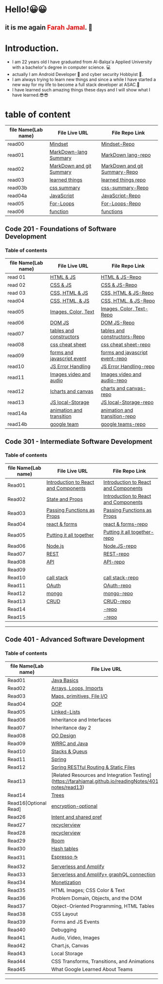 # Hello!😀😀
## it is me again <span style="color:red;">Farah Jamal</span>. 💁
# Introduction.

* I am 22 years old I have graduated from Al-Balqa'a Applied University with a bachelor's degree  in computer science. 💻
* actually I am Android Developer 📱 and cyber security Hobbyist 🔐.
* I am always trying to learn new things and since a while I have started a new way for my life to become a full stack developer at ASAC.🙌
* I have learned such amazing things these days and I will show what I have learned.😎😎


# table of content

| file Name(Lab name) | File Live URL | File Repo Link|
| ------| -----------|--------|
|read00 | [Mindset](http://patatatech.me/Second_Task/)|[Mindset-Repo](https://github.com/FarahJamal/Second_Task/edit/main/README.md)|
|read01  |[MarkDown-lang Summary](http://patatatech.me/reading-notes/)|[MarkDown lang-repo](https://github.com/FarahJamal/reading-notes)|
|read02 |[MarkDown and git  Summary](http://patatatech.me/ThirdTask/)|[MarkDown and git  Summary-Repo](https://github.com/FarahJamal/ThirdTask)|
|read03  |[learned things](http://patatatech.me/readingNotes102/TodayLesson)|[learned things repo](https://github.com/FarahJamal/readingNotes102/blob/main/TodayLesson.md)|
|read03b  |[css summary](http://patatatech.me/readingNotes102/CSS)|[css-summary-Repo](https://github.com/FarahJamal/readingNotes102/blob/main/CSS.md)
|read04a|[JavaScript](http://patatatech.me/readingNotes102/read04a)|[JavaScript-Repo](https://github.com/FarahJamal/readingNotes102)|
|read05|[For-Loops](http://patatatech.me/readingNotes102/read05)|[For-Loops-Repo](https://github.com/FarahJamal/readingNotes102)|
|read06|[function](http://patatatech.me/readingNotes102/read06)|[functions](https://github.com/FarahJamal/readingNotes102/blob/main/read06.md)|


## Code 201 - Foundations of Software Development


### Table of contents

file Name(Lab name) | File Live URL | File Repo Link|
|------| -----------|--------|
|read 01|[HTML & JS](http://patatatech.me/readingNotes201/read01)|[HTML & JS-Repo](https://github.com/FarahJamal/readingNotes201/blob/main/read01.md)|
|read 02|[CSS & JS](http://patatatech.me/readingNotes201/read02)|[CSS & JS-Repo](https://github.com/FarahJamal/readingNotes201/blob/main/read02.md)|
|read 03|[CSS, HTML & JS](http://patatatech.me/readingNotes201/read03)|[CSS, HTML & JS-Repo](https://github.com/FarahJamal/readingNotes201/blob/main/read03.md)|
|read04|[CSS, HTML, & JS](http://patatatech.me/readingNotes201/read04)|[CSS, HTML, & JS-Repo](https://github.com/FarahJamal/readingNotes201/blob/main/read04.md)|
|read05|[Images, Color, Text](http://patatatech.me/readingNotes201/read05)|[Images, Color, Text-Repo](https://github.com/FarahJamal/readingNotes201/blob/main/read05.md)|
|read06|[DOM JS](http://patatatech.me/readingNotes201/read06)|[DOM JS-Repo](https://github.com/FarahJamal/readingNotes201/blob/main/read06.md)|
|read07|[tables and constructors](http://patatatech.me/readingNotes201/read07)|[tables and constructors-Repo](https://github.com/FarahJamal/readingNotes201/blob/main/read07.md)|
|read08|[css cheat sheet](http://patatatech.me/readingNotes201/read08)|[css cheat sheet-repo](https://github.com/FarahJamal/readingNotes201/blob/main/read08.md)|
|read09|[forms and javascript event](http://patatatech.me/readingNotes201/read09)|[forms and javascript event-repo](https://github.com/FarahJamal/readingNotes201/blob/main/read10.md)|
|read10|[JS Error Handling](http://patatatech.me/readingNotes201/read09)|[JS Error Handling-repo](https://github.com/FarahJamal/readingNotes201/blob/main/read10.md)|
|read11|[Images video and audio](http://patatatech.me/readingNotes201/read11)|[Images video and audio-repo](https://github.com/FarahJamal/readingNotes201/blob/main/read11.md)|
|read12|[Icharts and canvas](http://patatatech.me/readingNotes201/read12)|[charts and canvas-repo](https://github.com/FarahJamal/readingNotes201/blob/main/read12.md)|
|read13|[JS local-Storage](http://patatatech.me/readingNotes201/read13)|[JS local-Storage-repo](https://github.com/FarahJamal/readingNotes201/blob/main/read13.md)|
|read14a|[animation and transition](http://patatatech.me/readingNotes201/read14a)|[animation and transition-repo](https://github.com/FarahJamal/readingNotes201/blob/main/read14a.md)|
|read14b|[google team](http://patatatech.me/readingNotes201/read14b)|[google teams-repo](https://github.com/FarahJamal/readingNotes201/blob/main/read14b.md)|

## Code 301 - Intermediate Software Development

### Table of contents

file Name(Lab name) | File Live URL | File Repo Link|
| ------| -----------|--------|
|Read01  | [Introduction to React and Components](https://farahjamal.github.io/readingNotes/read01)|[Introduction to React and Components](https://github.com/FarahJamal/readingNotes/blob/main/read01.md)|
|  Read02  |[State and Props](https://farahjamal.github.io/readingNotes/read02)|[Introduction to React and Components](https://github.com/FarahJamal/readingNotes/blob/main/read02.md)|
|  Read03  |[Passing Functions as Props](https://farahjamal.github.io/readingNotes/read03) |[Passing Functions as Props](https://github.com/FarahJamal/readingNotes/blob/main/read03.md)|
|  Read04  |[react & forms](https://farahjamal.github.io/readingNotes/read04)  |[react & forms-repo](https://github.com/FarahJamal/readingNotes/blob/main/read01.md)|
|  Read05|[Putting it all together](https://farahjamal.github.io/readingNotes/read05)|[Putting it all together-repo](https://github.com/FarahJamal/readingNotes/blob/main/read05.md)|
|  Read06|[Node.js](https://farahjamal.github.io/readingNotes/read06)   |[Node.JS-repo](https://github.com/FarahJamal/readingNotes/blob/main/read07.md)|
|  Read07|[REST](https://farahjamal.github.io/readingNotes/read07)   |[REST-repo](https://github.com/FarahJamal/readingNotes/blob/main/read07.md)|
|  Read08| [API](https://farahjamal.github.io/readingNotes/read08)   |[API-repo](https://github.com/FarahJamal/readingNotes/blob/main/read08.md)|
|  Read09                                    |   ||
|  Read10| [call stack](https://farahjamal.github.io/readingNotes/read10)   |[call stack-repo](https://github.com/FarahJamal/readingNotes/blob/main/read10.md)|
|  Read11 |[OAuth](https://farahjamal.github.io/readingNotes/read11)   |[OAuth-repo](https://github.com/FarahJamal/readingNotes/blob/main/read11.md)|
|  Read12|[mongo](https://farahjamal.github.io/readingNotes/read12)   |[mongo-repo](https://github.com/FarahJamal/readingNotes/blob/main/read12.md)|
|  Read13| [CRUD](https://farahjamal.github.io/readingNotes/read13)|[CRUD-repo](https://github.com/FarahJamal/readingNotes/blob/main/read13.md)|
|  Read14| [](https://farahjamal.github.io/readingNotes/read14)  |[-repo](https://github.com/FarahJamal/readingNotes/blob/main/read14.md)|
|  Read15 |  [](https://farahjamal.github.io/readingNotes/read15) |[-repo](https://github.com/FarahJamal/readingNotes/blob/main/read15.md)|


-----

## Code 401 - Advanced Software Development

### Table of contents

file Name(Lab name) | File Live URL | File Repo Link|
| ------| -----------|--------|
|  Read01  |                     [Java Basics](https://farahjamal.github.io/readingNotes/401-notes/read01)     | [Java Basics-repo](https://github.com/FarahJamal/readingNotes/blob/main/401-notes/read01.md)    |
|  Read02  | [Arrays, Loops, Imports](https://farahjamal.github.io/readingNotes/401-notes/read02)                                |[Arrays, Loops, Imports](https://github.com/FarahJamal/readingNotes/blob/main/401-notes/read02.md)    |
|  Read03  |  [Maps, primitives, File I/O](https://farahjamal.github.io/readingNotes/401-notes/read03) | [ Maps, primitives, File I/O-repo ](https://github.com/FarahJamal/readingNotes/blob/main/401-notes/read03.md)  |
|  Read04  | [OOP](https://farahjamal.github.io/readingNotes/401-notes/read04)       |   [OOP-repo ](https://github.com/FarahJamal/readingNotes/blob/main/401-notes/read04.md)|
|  Read05  |          [Linked-Lists](https://farahjamal.github.io/readingNotes/401-notes/read05)                  |  [Linked-Lists-repo ](https://github.com/FarahJamal/readingNotes/blob/main/401-notes/read05.md)  |
|  Read06  |  Inheritance and Interfaces                   |   |
|  Read07  |  Inheritance day 2|   |
|  Read08  | [OO Design](https://farahjamal.github.io/readingNotes/401-notes/read08)                  |  [OO Design-repo ](https://github.com/FarahJamal/readingNotes/blob/main/401-notes/read08.md)  |
|  Read09  | [WRRC and Java](https://farahjamal.github.io/readingNotes/401-notes/read09)                                     |[WRRC an Java -repo](https://github.com/FarahJamal/readingNotes/blob/main/401-notes/read09.md)   |
|  Read10  |   [Stacks & Queus](https://farahjamal.github.io/readingNotes/401-notes/read10)                                     |[Stacks & Queus -repo](https://github.com/FarahJamal/readingNotes/blob/main/401-notes/read10.md)   |
|  Read11  |    [Spring](https://farahjamal.github.io/readingNotes/401-notes/read11)                                     |[Spring](https://github.com/FarahJamal/readingNotes/blob/main/401-notes/read11.md)  |
|  Read12  |[Spring RESTful Routing & Static Files](https://farahjamal.github.io/readingNotes/401-notes/read12)                                   | [Spring RESTful Routing & Static Files](https://github.com/FarahJamal/readingNotes/blob/main/401-notes/read12.md)  |
|  Read13  |  [Related Resources and Integration Testing] (https://farahjamal.github.io/readingNotes/401-notes/read13)                                          | [Related Resources and Integration Testing] (https://github.com/FarahJamal/readingNotes/blob/main/401-notes/read13.md)  |
|  Read14  | [Trees](https://farahjamal.github.io/readingNotes/401-notes/read14)                                          | [Trees](https://github.com/FarahJamal/readingNotes/blob/main/401-notes/read14.md)  |
|  Read16[Optional Read]  | [encryption-optional](https://farahjamal.github.io/readingNotes/401-notes/read15)                                          | [encryption-optional](https://github.com/FarahJamal/readingNotes/blob/main/401-notes/read15.md)  |
|  Read26  |[Intent and shared pref](https://farahjamal.github.io/readingNotes/401-notes/read27)                                  | [Intent and shared pref -repo](https://github.com/FarahJamal/readingNotes/blob/main/401-notes/read27.md)   |
|  Read27  |[recyclerview ](https://farahjamal.github.io/readingNotes/401-notes/read28)                                  | [recyclerview  -repo](https://github.com/FarahJamal/readingNotes/blob/main/401-notes/read28.md)   |
|  Read28  |[recyclerview ](https://farahjamal.github.io/readingNotes/401-notes/read28)                                  | [recyclerview  -repo](https://github.com/FarahJamal/readingNotes/blob/main/401-notes/read28.md)   |
|  Read29  |[Room ](https://farahjamal.github.io/readingNotes/401-notes/read29)                                  | [Room  -repo](https://github.com/FarahJamal/readingNotes/blob/main/401-notes/read29.md)   |
|  Read30  |[Hash tables ](https://farahjamal.github.io/readingNotes/401-notes/read30)                                  | [Hash tables  -repo](https://github.com/FarahJamal/readingNotes/blob/main/401-notes/read30.md)   |
|  Read31  |[Espresso ☕ ](https://farahjamal.github.io/readingNotes/401-notes/read31)                                  | [Espresso ☕  -repo](https://github.com/FarahJamal/readingNotes/blob/main/401-notes/read31.md)   |
|  Read32  |[Serverless and Amplify ](https://farahjamal.github.io/readingNotes/401-notes/read32)                                  | [[Serverless and Amplify-repo](https://github.com/FarahJamal/readingNotes/blob/main/401-notes/read32.md)   |
|  Read33  |[Serverless and Amplify+ graphQL connection ](https://farahjamal.github.io/readingNotes/401-notes/read33)                                  | [[Serverless and Amplify+ graphQL connection-repo](https://github.com/FarahJamal/readingNotes/blob/main/401-notes/read33.md)   |
|  Read34  |[Monetization ](https://farahjamal.github.io/readingNotes/401-notes/read34)                                  | [Monetization-repo](https://github.com/FarahJamal/readingNotes/blob/main/401-notes/read34.md)   |
|  Read35  | HTML Images; CSS Color & Text                           |   |
|  Read36  | Problem Domain, Objects, and the DOM                    |   |
|  Read37  | Object-Oriented Programming, HTML Tables                |   |
|  Read38  | CSS Layout                                              |   |
|  Read39  | Forms and JS Events                                     |   |
|  Read40  | Debugging                                               |   |
|  Read41  | Audio, Video, Images                                    |   |
|  Read42  | Chart.js, Canvas                                        |   |
|  Read43  | Local Storage                                           |   |
|  Read44 | CSS Transforms, Transitions, and Animations              |   |
|  Read45 | What Google Learned About Teams                          |   |


-----
